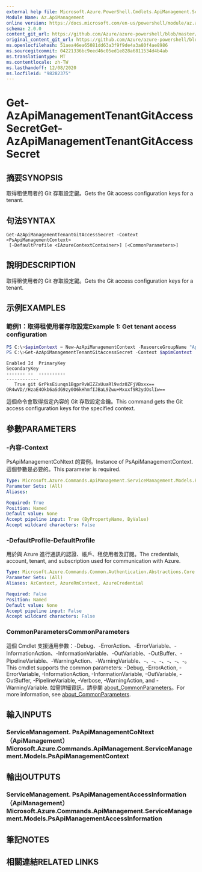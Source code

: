 ```yaml
---
external help file: Microsoft.Azure.PowerShell.Cmdlets.ApiManagement.ServiceManagement.dll-Help.xml
Module Name: Az.ApiManagement
online version: https://docs.microsoft.com/en-us/powershell/module/az.apimanagement/get-azapimanagementtenantgitaccesssecret
schema: 2.0.0
content_git_url: https://github.com/Azure/azure-powershell/blob/master/src/ApiManagement/ApiManagement/help/Get-AzApiManagementTenantGitAccessSecret.md
original_content_git_url: https://github.com/Azure/azure-powershell/blob/master/src/ApiManagement/ApiManagement/help/Get-AzApiManagementTenantGitAccessSecret.md
ms.openlocfilehash: 51aea46ea65081dd63a3f9f9de4a3a80f4ae8986
ms.sourcegitcommit: 04221336bc9eed46c05ed1e828a6811534d4b4ab
ms.translationtype: MT
ms.contentlocale: zh-TW
ms.lasthandoff: 12/08/2020
ms.locfileid: "98282375"
---
```

# <span data-ttu-id="e4f4f-101">Get-AzApiManagementTenantGitAccessSecret</span><span class="sxs-lookup"><span data-stu-id="e4f4f-101">Get-AzApiManagementTenantGitAccessSecret</span></span>

## <span data-ttu-id="e4f4f-102">摘要</span><span class="sxs-lookup"><span data-stu-id="e4f4f-102">SYNOPSIS</span></span>
<span data-ttu-id="e4f4f-103">取得租使用者的 Git 存取設定鍵。</span><span class="sxs-lookup"><span data-stu-id="e4f4f-103">Gets the Git access configuration keys for a tenant.</span></span>

## <span data-ttu-id="e4f4f-104">句法</span><span class="sxs-lookup"><span data-stu-id="e4f4f-104">SYNTAX</span></span>

```
Get-AzApiManagementTenantGitAccessSecret -Context <PsApiManagementContext>
 [-DefaultProfile <IAzureContextContainer>] [<CommonParameters>]
```

## <span data-ttu-id="e4f4f-105">說明</span><span class="sxs-lookup"><span data-stu-id="e4f4f-105">DESCRIPTION</span></span>
<span data-ttu-id="e4f4f-106">取得租使用者的 Git 存取設定鍵。</span><span class="sxs-lookup"><span data-stu-id="e4f4f-106">Gets the Git access configuration keys for a tenant.</span></span>

## <span data-ttu-id="e4f4f-107">示例</span><span class="sxs-lookup"><span data-stu-id="e4f4f-107">EXAMPLES</span></span>

### <span data-ttu-id="e4f4f-108">範例1：取得租使用者存取設定</span><span class="sxs-lookup"><span data-stu-id="e4f4f-108">Example 1: Get tenant access configuration</span></span>
```powershell
PS C:\>$apimContext = New-AzApiManagementContext -ResourceGroupName "Api-Default-WestUS" -ServiceName "contoso"
PS C:\>Get-AzApiManagementTenantGitAccessSecret -Context $apimContext
```

```
Enabled Id  PrimaryKey                                                                               SecondaryKey
------- --  ----------                                                                               ------------
   True git GrPksEiunqn1BgprRvWIZZxUuaRl9vdz0ZFjVBxxx==             OR4wVD//HzaE4Okb6aSdG9zy0O6kHhmfIJBaL9Zwu+Mxxxf9R2ydOslIw==
```

<span data-ttu-id="e4f4f-109">這個命令會取得指定內容的 Git 存取設定金鑰。</span><span class="sxs-lookup"><span data-stu-id="e4f4f-109">This command gets the Git access configuration keys for the specified context.</span></span>

## <span data-ttu-id="e4f4f-110">參數</span><span class="sxs-lookup"><span data-stu-id="e4f4f-110">PARAMETERS</span></span>

### <span data-ttu-id="e4f4f-111">-內容</span><span class="sxs-lookup"><span data-stu-id="e4f4f-111">-Context</span></span>
<span data-ttu-id="e4f4f-112">PsApiManagementCoNtext 的實例。</span><span class="sxs-lookup"><span data-stu-id="e4f4f-112">Instance of PsApiManagementContext.</span></span>
<span data-ttu-id="e4f4f-113">這個參數是必要的。</span><span class="sxs-lookup"><span data-stu-id="e4f4f-113">This parameter is required.</span></span>

```yaml
Type: Microsoft.Azure.Commands.ApiManagement.ServiceManagement.Models.PsApiManagementContext
Parameter Sets: (All)
Aliases:

Required: True
Position: Named
Default value: None
Accept pipeline input: True (ByPropertyName, ByValue)
Accept wildcard characters: False
```

### <span data-ttu-id="e4f4f-114">-DefaultProfile</span><span class="sxs-lookup"><span data-stu-id="e4f4f-114">-DefaultProfile</span></span>
<span data-ttu-id="e4f4f-115">用於與 Azure 進行通訊的認證、帳戶、租使用者及訂閱。</span><span class="sxs-lookup"><span data-stu-id="e4f4f-115">The credentials, account, tenant, and subscription used for communication with Azure.</span></span>

```yaml
Type: Microsoft.Azure.Commands.Common.Authentication.Abstractions.Core.IAzureContextContainer
Parameter Sets: (All)
Aliases: AzContext, AzureRmContext, AzureCredential

Required: False
Position: Named
Default value: None
Accept pipeline input: False
Accept wildcard characters: False
```

### <span data-ttu-id="e4f4f-116">CommonParameters</span><span class="sxs-lookup"><span data-stu-id="e4f4f-116">CommonParameters</span></span>
<span data-ttu-id="e4f4f-117">這個 Cmdlet 支援通用參數：-Debug、-ErrorAction、-ErrorVariable、-InformationAction、-InformationVariable、-OutVariable、-OutBuffer、-PipelineVariable、-WarningAction、-WarningVariable、-、-、-、-、-、-。</span><span class="sxs-lookup"><span data-stu-id="e4f4f-117">This cmdlet supports the common parameters: -Debug, -ErrorAction, -ErrorVariable, -InformationAction, -InformationVariable, -OutVariable, -OutBuffer, -PipelineVariable, -Verbose, -WarningAction, and -WarningVariable.</span></span> <span data-ttu-id="e4f4f-118">如需詳細資訊，請參閱 [about_CommonParameters](http://go.microsoft.com/fwlink/?LinkID=113216)。</span><span class="sxs-lookup"><span data-stu-id="e4f4f-118">For more information, see [about_CommonParameters](http://go.microsoft.com/fwlink/?LinkID=113216).</span></span>

## <span data-ttu-id="e4f4f-119">輸入</span><span class="sxs-lookup"><span data-stu-id="e4f4f-119">INPUTS</span></span>

### <span data-ttu-id="e4f4f-120">ServiceManagement. PsApiManagementCoNtext （ApiManagement）</span><span class="sxs-lookup"><span data-stu-id="e4f4f-120">Microsoft.Azure.Commands.ApiManagement.ServiceManagement.Models.PsApiManagementContext</span></span>

## <span data-ttu-id="e4f4f-121">輸出</span><span class="sxs-lookup"><span data-stu-id="e4f4f-121">OUTPUTS</span></span>

### <span data-ttu-id="e4f4f-122">ServiceManagement. PsApiManagementAccessInformation （ApiManagement）</span><span class="sxs-lookup"><span data-stu-id="e4f4f-122">Microsoft.Azure.Commands.ApiManagement.ServiceManagement.Models.PsApiManagementAccessInformation</span></span>

## <span data-ttu-id="e4f4f-123">筆記</span><span class="sxs-lookup"><span data-stu-id="e4f4f-123">NOTES</span></span>

## <span data-ttu-id="e4f4f-124">相關連結</span><span class="sxs-lookup"><span data-stu-id="e4f4f-124">RELATED LINKS</span></span>
